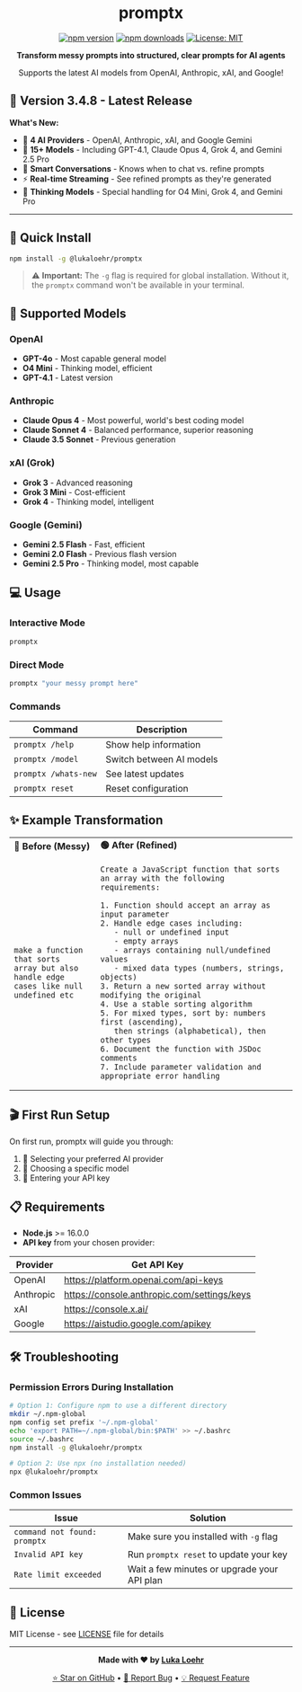 <div align="center">

# promptx

[![npm version](https://img.shields.io/npm/v/@lukaloehr/promptx.svg)](https://www.npmjs.com/package/@lukaloehr/promptx)
[![npm downloads](https://img.shields.io/npm/dm/@lukaloehr/promptx.svg)](https://www.npmjs.com/package/@lukaloehr/promptx)
[![License: MIT](https://img.shields.io/badge/License-MIT-yellow.svg)](https://opensource.org/licenses/MIT)

**Transform messy prompts into structured, clear prompts for AI agents**

Supports the latest AI models from OpenAI, Anthropic, xAI, and Google!

</div>

## 🎉 Version 3.4.8 - Latest Release

**What's New:**
- 🤖 **4 AI Providers** - OpenAI, Anthropic, xAI, and Google Gemini
- 🚀 **15+ Models** - Including GPT-4.1, Claude Opus 4, Grok 4, and Gemini 2.5 Pro
- 💬 **Smart Conversations** - Knows when to chat vs. refine prompts
- ⚡ **Real-time Streaming** - See refined prompts as they're generated
- 🧠 **Thinking Models** - Special handling for O4 Mini, Grok 4, and Gemini Pro

---

## 🚀 Quick Install

```bash
npm install -g @lukaloehr/promptx
```

> ⚠️ **Important:** The `-g` flag is required for global installation. Without it, the `promptx` command won't be available in your terminal.

## 🤖 Supported Models

### OpenAI
- **GPT-4o** - Most capable general model
- **O4 Mini** - Thinking model, efficient
- **GPT-4.1** - Latest version

### Anthropic  
- **Claude Opus 4** - Most powerful, world's best coding model
- **Claude Sonnet 4** - Balanced performance, superior reasoning
- **Claude 3.5 Sonnet** - Previous generation

### xAI (Grok)
- **Grok 3** - Advanced reasoning
- **Grok 3 Mini** - Cost-efficient
- **Grok 4** - Thinking model, intelligent

### Google (Gemini)
- **Gemini 2.5 Flash** - Fast, efficient
- **Gemini 2.0 Flash** - Previous flash version
- **Gemini 2.5 Pro** - Thinking model, most capable

## 💻 Usage

### Interactive Mode
```bash
promptx
```

### Direct Mode
```bash
promptx "your messy prompt here"
```

### Commands
| Command | Description |
|---------|-------------|
| `promptx /help` | Show help information |
| `promptx /model` | Switch between AI models |
| `promptx /whats-new` | See latest updates |
| `promptx reset` | Reset configuration |

## ✨ Example Transformation

<table>
<tr>
<td><strong>🔴 Before (Messy)</strong></td>
<td><strong>🟢 After (Refined)</strong></td>
</tr>
<tr>
<td>

```
make a function that sorts 
array but also handle edge 
cases like null undefined etc
```

</td>
<td>

```
Create a JavaScript function that sorts an array with the following requirements:

1. Function should accept an array as input parameter
2. Handle edge cases including:
   - null or undefined input
   - empty arrays
   - arrays containing null/undefined values
   - mixed data types (numbers, strings, objects)
3. Return a new sorted array without modifying the original
4. Use a stable sorting algorithm
5. For mixed types, sort by: numbers first (ascending), 
   then strings (alphabetical), then other types
6. Document the function with JSDoc comments
7. Include parameter validation and appropriate error handling
```

</td>
</tr>
</table>

## 🎬 First Run Setup

On first run, promptx will guide you through:
1. 🤖 Selecting your preferred AI provider
2. 🎯 Choosing a specific model
3. 🔑 Entering your API key

## 📋 Requirements

- **Node.js** >= 16.0.0
- **API key** from your chosen provider:

| Provider | Get API Key |
|----------|-------------|
| OpenAI | https://platform.openai.com/api-keys |
| Anthropic | https://console.anthropic.com/settings/keys |
| xAI | https://console.x.ai/ |
| Google | https://aistudio.google.com/apikey |

## 🛠️ Troubleshooting

### Permission Errors During Installation

```bash
# Option 1: Configure npm to use a different directory
mkdir ~/.npm-global
npm config set prefix '~/.npm-global'
echo 'export PATH=~/.npm-global/bin:$PATH' >> ~/.bashrc
source ~/.bashrc
npm install -g @lukaloehr/promptx

# Option 2: Use npx (no installation needed)
npx @lukaloehr/promptx
```

### Common Issues

| Issue | Solution |
|-------|----------|
| `command not found: promptx` | Make sure you installed with `-g` flag |
| `Invalid API key` | Run `promptx reset` to update your key |
| `Rate limit exceeded` | Wait a few minutes or upgrade your API plan |

## 📝 License

MIT License - see [LICENSE](LICENSE) file for details

---

<div align="center">

**Made with ❤️ by [Luka Loehr](https://github.com/luka-loehr)**

[⭐ Star on GitHub](https://github.com/luka-loehr/promptx-cli) • [🐛 Report Bug](https://github.com/luka-loehr/promptx-cli/issues) • [💡 Request Feature](https://github.com/luka-loehr/promptx-cli/issues)

</div>